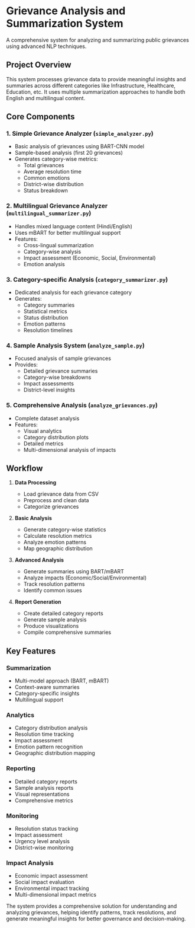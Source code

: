 # Grievance Analysis and Summarization System

A comprehensive system for analyzing and summarizing public grievances using advanced NLP techniques.

## Project Overview

This system processes grievance data to provide meaningful insights and summaries across different categories like Infrastructure, Healthcare, Education, etc. It uses multiple summarization approaches to handle both English and multilingual content.

## Core Components

### 1. Simple Grievance Analyzer (`simple_analyzer.py`)
- Basic analysis of grievances using BART-CNN model
- Sample-based analysis (first 20 grievances)
- Generates category-wise metrics:
  - Total grievances
  - Average resolution time
  - Common emotions
  - District-wise distribution
  - Status breakdown

### 2. Multilingual Grievance Analyzer (`multilingual_summarizer.py`)
- Handles mixed language content (Hindi/English)
- Uses mBART for better multilingual support
- Features:
  - Cross-lingual summarization
  - Category-wise analysis
  - Impact assessment (Economic, Social, Environmental)
  - Emotion analysis

### 3. Category-specific Analysis (`category_summarizer.py`)
- Dedicated analysis for each grievance category
- Generates:
  - Category summaries
  - Statistical metrics
  - Status distribution
  - Emotion patterns
  - Resolution timelines

### 4. Sample Analysis System (`analyze_sample.py`)
- Focused analysis of sample grievances
- Provides:
  - Detailed grievance summaries
  - Category-wise breakdowns
  - Impact assessments
  - District-level insights

### 5. Comprehensive Analysis (`analyze_grievances.py`)
- Complete dataset analysis
- Features:
  - Visual analytics
  - Category distribution plots
  - Detailed metrics
  - Multi-dimensional analysis of impacts

## Workflow

1. **Data Processing**
   - Load grievance data from CSV
   - Preprocess and clean data
   - Categorize grievances

2. **Basic Analysis**
   - Generate category-wise statistics
   - Calculate resolution metrics
   - Analyze emotion patterns
   - Map geographic distribution

3. **Advanced Analysis**
   - Generate summaries using BART/mBART
   - Analyze impacts (Economic/Social/Environmental)
   - Track resolution patterns
   - Identify common issues

4. **Report Generation**
   - Create detailed category reports
   - Generate sample analysis
   - Produce visualizations
   - Compile comprehensive summaries

## Key Features

### Summarization
- Multi-model approach (BART, mBART)
- Context-aware summaries
- Category-specific insights
- Multilingual support

### Analytics
- Category distribution analysis
- Resolution time tracking
- Impact assessment
- Emotion pattern recognition
- Geographic distribution mapping

### Reporting
- Detailed category reports
- Sample analysis reports
- Visual representations
- Comprehensive metrics

### Monitoring
- Resolution status tracking
- Impact assessment
- Urgency level analysis
- District-wise monitoring

### Impact Analysis
- Economic impact assessment
- Social impact evaluation
- Environmental impact tracking
- Multi-dimensional impact metrics

The system provides a comprehensive solution for understanding and analyzing grievances, helping identify patterns, track resolutions, and generate meaningful insights for better governance and decision-making.
